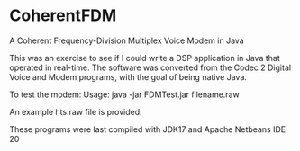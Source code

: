 # CoherentFDM
A Coherent Frequency-Division Multiplex Voice Modem in Java

This was an exercise to see if I could write a DSP application in Java that operated in real-time.
The software was converted from the Codec 2 Digital Voice and Modem programs, with the goal of being native Java.

To test the modem:
Usage: java -jar FDMTest.jar filename.raw

An example hts.raw file is provided.

These programs were last compiled with JDK17 and Apache Netbeans IDE 20
